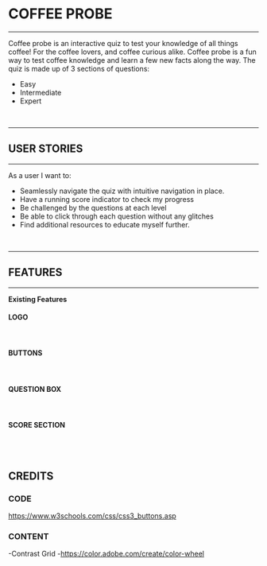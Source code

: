 # COFFEE PROBE
<hr>

Coffee probe is an interactive quiz to test your knowledge of all things coffee! For the coffee lovers, and coffee curious alike. Coffee probe is a fun way to test coffee knowledge and learn a few new facts along the way. 
The quiz is made up of 3 sections of questions:
<br>
- Easy
- Intermediate 
- Expert
<br>
<hr>

## USER STORIES
<hr>

As a user I want to:
<br>
- Seamlessly navigate the quiz with intuitive navigation in place.
- Have a running score indicator to check my progress
- Be challenged by the questions at each level
- Be able to click through each question without any glitches
- Find additional resources to educate myself further.
<br>
<hr>

## FEATURES
<hr>

<strong>Existing Features</strong>
<br>

#### LOGO
<br>

#### BUTTONS
<br>


#### QUESTION BOX
<br>


#### SCORE SECTION
<br>
<br>

## CREDITS

### CODE

https://www.w3schools.com/css/css3_buttons.asp

### CONTENT

 -Contrast Grid 
 -https://color.adobe.com/create/color-wheel
















